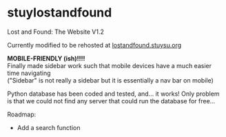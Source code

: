# stuylostandfound
Lost and Found: The Website V1.2

Currently modified to be rehosted at [lostandfound.stuysu.org](https://lostandfound.stuysu.org)

**MOBILE-FRIENDLY (ish)!!!!**
<br>Finally made sidebar work such that mobile devices have a much easier time navigating
<br>("Sidebar" is not really a sidebar but it is essentially a nav bar on mobile)

Python database has been coded and tested, and... it works!
Only problem is that we could not find any server that could run the database for free...

Roadmap:
- Add a search function
